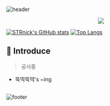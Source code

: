 ![header](https://capsule-render.vercel.app/api?type=waving&color=gradient&height=300&section=header&text=Hi%20there👋&fontSize=90&animation=twinkling)

<div align="center">
<a href="https://github.com/STRnick"><img src="https://hits.seeyoufarm.com/api/count/incr/badge.svg?url=https%3A%2F%2Fgithub.com%2FSTRnick&count_bg=%2379C83D&title_bg=%23555555&icon=github.svg&icon_color=%23E7E7E7&title=Profile+View&edge_flat=false"/></a>
</div>

[![STRnick's GitHub stats](https://github-readme-stats.vercel.app/api?username=STRnick)](https://github.com/STRnick/github-readme-stats)
[![Top Langs](https://github-readme-stats.vercel.app/api/top-langs/?username=STRnick&layout=compact)](https://github.com/STRnick)

## 🎤 Introduce
> 공사중
- 뚝딱뚝딱's ~ing

## 

![footer](https://capsule-render.vercel.app/api?type=wave&color=gradient&height=200&section=footer&reversal=true)
